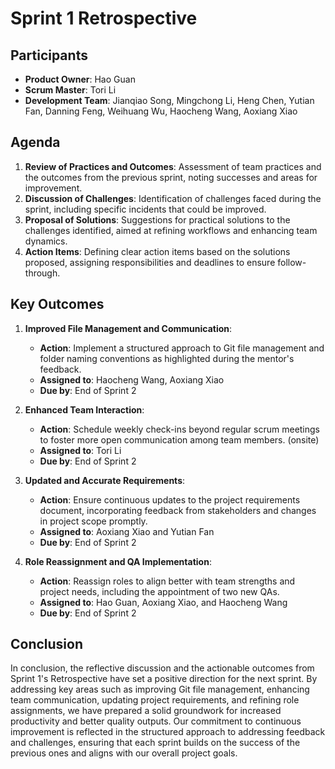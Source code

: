 # Sprint 1 Retrospective

## Participants

- **Product Owner**: Hao Guan
- **Scrum Master**: Tori Li
- **Development Team**: Jianqiao Song, Mingchong Li, Heng Chen, Yutian Fan, Danning Feng, Weihuang Wu, Haocheng Wang, Aoxiang Xiao

## Agenda

1. **Review of Practices and Outcomes**: Assessment of team practices and the outcomes from the previous sprint, noting successes and areas for improvement.
2. **Discussion of Challenges**: Identification of challenges faced during the sprint, including specific incidents that could be improved.
3. **Proposal of Solutions**: Suggestions for practical solutions to the challenges identified, aimed at refining workflows and enhancing team dynamics.
4. **Action Items**: Defining clear action items based on the solutions proposed, assigning responsibilities and deadlines to ensure follow-through.

## Key Outcomes

1. **Improved File Management and Communication**: 
   - **Action**: Implement a structured approach to Git file management and folder naming conventions as highlighted during the mentor's feedback.
   - **Assigned to**: Haocheng Wang, Aoxiang Xiao
   - **Due by**: End of Sprint 2

2. **Enhanced Team Interaction**:
   - **Action**: Schedule weekly check-ins beyond regular scrum meetings to foster more open communication among team members. (onsite)
   - **Assigned to**: Tori Li
   - **Due by**: End of Sprint 2

3. **Updated and Accurate Requirements**:
   - **Action**: Ensure continuous updates to the project requirements document, incorporating feedback from stakeholders and changes in project scope promptly.
   - **Assigned to**: Aoxiang Xiao and Yutian Fan
   - **Due by**: End of Sprint 2

4. **Role Reassignment and QA Implementation**:
   - **Action**: Reassign roles to align better with team strengths and project needs, including the appointment of two new QAs.
   - **Assigned to**: Hao Guan, Aoxiang Xiao, and Haocheng Wang
   - **Due by**: End of Sprint 2

## Conclusion

In conclusion, the reflective discussion and the actionable outcomes from Sprint 1's Retrospective have set a positive direction for the next sprint. By addressing key areas such as improving Git file management, enhancing team communication, updating project requirements, and refining role assignments, we have prepared a solid groundwork for increased productivity and better quality outputs. Our commitment to continuous improvement is reflected in the structured approach to addressing feedback and challenges, ensuring that each sprint builds on the success of the previous ones and aligns with our overall project goals.
